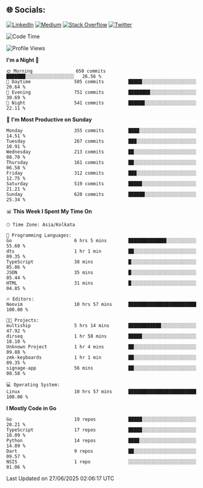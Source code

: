 
## 🌐 Socials:
[![LinkedIn](https://img.shields.io/badge/LinkedIn-%230077B5.svg?logo=linkedin&logoColor=white)](https://linkedin.com/in/sarkarshuvojit) [![Medium](https://img.shields.io/badge/Medium-12100E?logo=medium&logoColor=white)](https://medium.com/@shuvojitsarkar) [![Stack Overflow](https://img.shields.io/badge/-Stackoverflow-FE7A16?logo=stack-overflow&logoColor=white)](https://stackoverflow.com/users/2976015) [![Twitter](https://img.shields.io/badge/Twitter-%231DA1F2.svg?logo=Twitter&logoColor=white)](https://twitter.com/sarkarshuvojit) 

<!--START_SECTION:waka-->
![Code Time](http://img.shields.io/badge/Code%20Time-72%20hrs%2022%20mins-blue)

![Profile Views](http://img.shields.io/badge/Profile%20Views-91-blue)

**I'm a Night 🦉** 

```text
🌞 Morning                650 commits         ███████░░░░░░░░░░░░░░░░░░   26.56 % 
🌆 Daytime                505 commits         █████░░░░░░░░░░░░░░░░░░░░   20.64 % 
🌃 Evening                751 commits         ████████░░░░░░░░░░░░░░░░░   30.69 % 
🌙 Night                  541 commits         ██████░░░░░░░░░░░░░░░░░░░   22.11 % 
```
📅 **I'm Most Productive on Sunday** 

```text
Monday                   355 commits         ████░░░░░░░░░░░░░░░░░░░░░   14.51 % 
Tuesday                  267 commits         ███░░░░░░░░░░░░░░░░░░░░░░   10.91 % 
Wednesday                213 commits         ██░░░░░░░░░░░░░░░░░░░░░░░   08.70 % 
Thursday                 161 commits         ██░░░░░░░░░░░░░░░░░░░░░░░   06.58 % 
Friday                   312 commits         ███░░░░░░░░░░░░░░░░░░░░░░   12.75 % 
Saturday                 519 commits         █████░░░░░░░░░░░░░░░░░░░░   21.21 % 
Sunday                   620 commits         ██████░░░░░░░░░░░░░░░░░░░   25.34 % 
```


📊 **This Week I Spent My Time On** 

```text
🕑︎ Time Zone: Asia/Kolkata

💬 Programming Languages: 
Go                       6 hrs 5 mins        ██████████████░░░░░░░░░░░   55.60 % 
dts                      1 hr 1 min          ██░░░░░░░░░░░░░░░░░░░░░░░   09.35 % 
TypeScript               38 mins             █░░░░░░░░░░░░░░░░░░░░░░░░   05.86 % 
JSON                     35 mins             █░░░░░░░░░░░░░░░░░░░░░░░░   05.44 % 
HTML                     31 mins             █░░░░░░░░░░░░░░░░░░░░░░░░   04.85 % 

🔥 Editors: 
Neovim                   10 hrs 57 mins      █████████████████████████   100.00 % 

🐱‍💻 Projects: 
multiship                5 hrs 14 mins       ████████████░░░░░░░░░░░░░   47.92 % 
dirseq                   1 hr 58 mins        █████░░░░░░░░░░░░░░░░░░░░   18.10 % 
Unknown Project          1 hr 4 mins         ██░░░░░░░░░░░░░░░░░░░░░░░   09.88 % 
zmk-keyboards            1 hr 1 min          ██░░░░░░░░░░░░░░░░░░░░░░░   09.35 % 
signage-app              56 mins             ██░░░░░░░░░░░░░░░░░░░░░░░   08.58 % 

💻 Operating System: 
Linux                    10 hrs 57 mins      █████████████████████████   100.00 % 
```

**I Mostly Code in Go** 

```text
Go                       19 repos            █████░░░░░░░░░░░░░░░░░░░░   20.21 % 
TypeScript               17 repos            █████░░░░░░░░░░░░░░░░░░░░   18.09 % 
Python                   14 repos            ████░░░░░░░░░░░░░░░░░░░░░   14.89 % 
Dart                     9 repos             ██░░░░░░░░░░░░░░░░░░░░░░░   09.57 % 
NSIS                     1 repo              ░░░░░░░░░░░░░░░░░░░░░░░░░   01.06 % 
```




 Last Updated on 27/06/2025 02:06:17 UTC
<!--END_SECTION:waka-->
